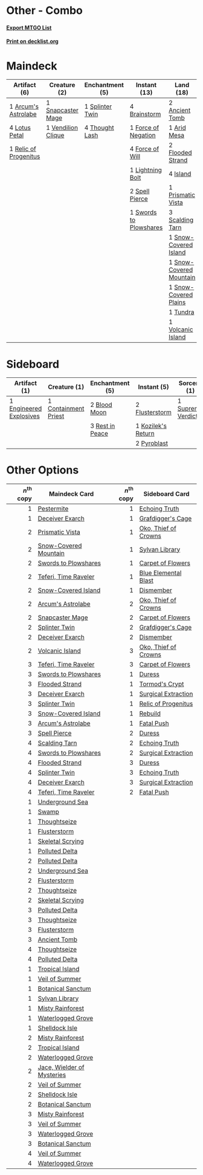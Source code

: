 # Other - Combo

#### [Export MTGO List](../collection/Other%20-%20Combo/Other%20-%20Combo.txt)
#### [Print on decklist.org](http://decklist.org/?deckmain=2%09Ancient%20Tomb%0A1%09Arcum's%20Astrolabe%0A1%09Arid%20Mesa%0A4%09Brainstorm%0A2%09Flooded%20Strand%0A1%09Force%20of%20Negation%0A4%09Force%20of%20Will%0A4%09Island%0A1%09Jace,%20Wielder%20of%20Mysteries%0A1%09Lightning%20Bolt%0A4%09Lotus%20Petal%0A4%09Paradigm%20Shift%0A4%09Ponder%0A2%09Preordain%0A1%09Prismatic%20Vista%0A1%09Relic%20of%20Progenitus%0A3%09Scalding%20Tarn%0A1%09Snapcaster%20Mage%0A1%09Snow-Covered%20Island%0A1%09Snow-Covered%20Mountain%0A1%09Snow-Covered%20Plains%0A2%09Spell%20Pierce%0A1%09Splinter%20Twin%0A1%09Swords%20to%20Plowshares%0A1%09Teferi,%20Time%20Raveler%0A4%09Thassa's%20Oracle%0A4%09Thought%20Lash%0A1%09Tundra%0A1%09Vendilion%20Clique%0A1%09Volcanic%20Island&deckside=2%09Blood%20Moon%0A1%09Containment%20Priest%0A1%09Engineered%20Explosives%0A2%09Flusterstorm%0A1%09Kozilek's%20Return%0A2%09Pyroblast%0A3%09Rest%20in%20Peace%0A1%09Supreme%20Verdict%0A2%09Wear%20/%20Tear)
# Maindeck

|                                          Artifact (6)                                          |                                        Creature (2)                                         |                                     Enchantment (5)                                      |                                         Instant (13)                                         |                                            Land (18)                                             |                                           Planeswalker (2)                                            |                                      Sorcery (10)                                       |   Unknown (4)   |
|------------------------------------------------------------------------------------------------|---------------------------------------------------------------------------------------------|------------------------------------------------------------------------------------------|----------------------------------------------------------------------------------------------|--------------------------------------------------------------------------------------------------|-------------------------------------------------------------------------------------------------------|-----------------------------------------------------------------------------------------|-----------------|
|1 [Arcum's Astrolabe](http://gatherer.wizards.com/Pages/Card/Details.aspx?multiverseid=464169)  |1 [Snapcaster Mage](http://gatherer.wizards.com/Pages/Card/Details.aspx?multiverseid=227676) |1 [Splinter Twin](http://gatherer.wizards.com/Pages/Card/Details.aspx?multiverseid=397816)|4 [Brainstorm](http://gatherer.wizards.com/Pages/Card/Details.aspx?multiverseid=3897)         |2 [Ancient Tomb](http://gatherer.wizards.com/Pages/Card/Details.aspx?multiverseid=409567)         |1 [Jace, Wielder of Mysteries](http://gatherer.wizards.com/Pages/Card/Details.aspx?multiverseid=460981)|4 [Paradigm Shift](http://gatherer.wizards.com/Pages/Card/Details.aspx?multiverseid=4492)|4 Thassa's Oracle|
|4 [Lotus Petal](http://gatherer.wizards.com/Pages/Card/Details.aspx?multiverseid=420602)        |1 [Vendilion Clique](http://gatherer.wizards.com/Pages/Card/Details.aspx?multiverseid=442065)|4 [Thought Lash](http://gatherer.wizards.com/Pages/Card/Details.aspx?multiverseid=3123)   |1 [Force of Negation](http://gatherer.wizards.com/Pages/Card/Details.aspx?multiverseid=464001)|1 [Arid Mesa](http://gatherer.wizards.com/Pages/Card/Details.aspx?multiverseid=405092)            |1 [Teferi, Time Raveler](http://gatherer.wizards.com/Pages/Card/Details.aspx?multiverseid=461148)      |4 [Ponder](http://gatherer.wizards.com/Pages/Card/Details.aspx?multiverseid=451051)      |                 |
|1 [Relic of Progenitus](http://gatherer.wizards.com/Pages/Card/Details.aspx?multiverseid=174824)|                                                                                             |                                                                                          |4 [Force of Will](http://gatherer.wizards.com/Pages/Card/Details.aspx?multiverseid=3107)      |2 [Flooded Strand](http://gatherer.wizards.com/Pages/Card/Details.aspx?multiverseid=405098)       |                                                                                                       |2 [Preordain](http://gatherer.wizards.com/Pages/Card/Details.aspx?multiverseid=405347)   |                 |
|                                                                                                |                                                                                             |                                                                                          |1 [Lightning Bolt](http://gatherer.wizards.com/Pages/Card/Details.aspx?multiverseid=806)      |4 [Island](http://gatherer.wizards.com/Pages/Card/Details.aspx?multiverseid=439857)               |                                                                                                       |                                                                                         |                 |
|                                                                                                |                                                                                             |                                                                                          |2 [Spell Pierce](http://gatherer.wizards.com/Pages/Card/Details.aspx?multiverseid=425876)     |1 [Prismatic Vista](http://gatherer.wizards.com/Pages/Card/Details.aspx?multiverseid=464193)      |                                                                                                       |                                                                                         |                 |
|                                                                                                |                                                                                             |                                                                                          |1 [Swords to Plowshares](http://gatherer.wizards.com/Pages/Card/Details.aspx?multiverseid=869)|3 [Scalding Tarn](http://gatherer.wizards.com/Pages/Card/Details.aspx?multiverseid=405107)        |                                                                                                       |                                                                                         |                 |
|                                                                                                |                                                                                             |                                                                                          |                                                                                              |1 [Snow-Covered Island](http://gatherer.wizards.com/Pages/Card/Details.aspx?multiverseid=121130)  |                                                                                                       |                                                                                         |                 |
|                                                                                                |                                                                                             |                                                                                          |                                                                                              |1 [Snow-Covered Mountain](http://gatherer.wizards.com/Pages/Card/Details.aspx?multiverseid=121233)|                                                                                                       |                                                                                         |                 |
|                                                                                                |                                                                                             |                                                                                          |                                                                                              |1 [Snow-Covered Plains](http://gatherer.wizards.com/Pages/Card/Details.aspx?multiverseid=121267)  |                                                                                                       |                                                                                         |                 |
|                                                                                                |                                                                                             |                                                                                          |                                                                                              |1 [Tundra](http://gatherer.wizards.com/Pages/Card/Details.aspx?multiverseid=885)                  |                                                                                                       |                                                                                         |                 |
|                                                                                                |                                                                                             |                                                                                          |                                                                                              |1 [Volcanic Island](http://gatherer.wizards.com/Pages/Card/Details.aspx?multiverseid=887)         |                                                                                                       |                                                                                         |                 |


# Sideboard

|                                          Artifact (1)                                           |                                         Creature (1)                                          |                                     Enchantment (5)                                      |                                         Instant (5)                                         |                                        Sorcery (1)                                         | Unknown (2) |
|-------------------------------------------------------------------------------------------------|-----------------------------------------------------------------------------------------------|------------------------------------------------------------------------------------------|---------------------------------------------------------------------------------------------|--------------------------------------------------------------------------------------------|-------------|
|1 [Engineered Explosives](http://gatherer.wizards.com/Pages/Card/Details.aspx?multiverseid=50139)|1 [Containment Priest](http://gatherer.wizards.com/Pages/Card/Details.aspx?multiverseid=389470)|2 [Blood Moon](http://gatherer.wizards.com/Pages/Card/Details.aspx?multiverseid=45386)    |2 [Flusterstorm](http://gatherer.wizards.com/Pages/Card/Details.aspx?multiverseid=228255)    |1 [Supreme Verdict](http://gatherer.wizards.com/Pages/Card/Details.aspx?multiverseid=438776)|2 Wear / Tear|
|                                                                                                 |                                                                                               |3 [Rest in Peace](http://gatherer.wizards.com/Pages/Card/Details.aspx?multiverseid=442021)|1 [Kozilek's Return](http://gatherer.wizards.com/Pages/Card/Details.aspx?multiverseid=407608)|                                                                                            |             |
|                                                                                                 |                                                                                               |                                                                                          |2 [Pyroblast](http://gatherer.wizards.com/Pages/Card/Details.aspx?multiverseid=4083)         |                                                                                            |             |


# Other Options

|*n*<sup>th</sup> copy|                                            Maindeck Card                                            |*n*<sup>th</sup> copy|                                        Sideboard Card                                         |
|--------------------:|-----------------------------------------------------------------------------------------------------|--------------------:|-----------------------------------------------------------------------------------------------|
|                    1|[Pestermite](http://gatherer.wizards.com/Pages/Card/Details.aspx?multiverseid=139428)                |                    1|[Echoing Truth](http://gatherer.wizards.com/Pages/Card/Details.aspx?multiverseid=405212)       |
|                    1|[Deceiver Exarch](http://gatherer.wizards.com/Pages/Card/Details.aspx?multiverseid=376301)           |                    1|[Grafdigger's Cage](http://gatherer.wizards.com/Pages/Card/Details.aspx?multiverseid=278452)   |
|                    2|[Prismatic Vista](http://gatherer.wizards.com/Pages/Card/Details.aspx?multiverseid=464193)           |                    1|[Oko, Thief of Crowns](http://gatherer.wizards.com/Pages/Card/Details.aspx?multiverseid=473159)|
|                    2|[Snow-Covered Mountain](http://gatherer.wizards.com/Pages/Card/Details.aspx?multiverseid=121233)     |                    1|[Sylvan Library](http://gatherer.wizards.com/Pages/Card/Details.aspx?multiverseid=2240)        |
|                    2|[Swords to Plowshares](http://gatherer.wizards.com/Pages/Card/Details.aspx?multiverseid=869)         |                    1|[Carpet of Flowers](http://gatherer.wizards.com/Pages/Card/Details.aspx?multiverseid=5858)     |
|                    2|[Teferi, Time Raveler](http://gatherer.wizards.com/Pages/Card/Details.aspx?multiverseid=461148)      |                    1|[Blue Elemental Blast](http://gatherer.wizards.com/Pages/Card/Details.aspx?multiverseid=694)   |
|                    2|[Snow-Covered Island](http://gatherer.wizards.com/Pages/Card/Details.aspx?multiverseid=121130)       |                    1|[Dismember](http://gatherer.wizards.com/Pages/Card/Details.aspx?multiverseid=382182)           |
|                    2|[Arcum's Astrolabe](http://gatherer.wizards.com/Pages/Card/Details.aspx?multiverseid=464169)         |                    2|[Oko, Thief of Crowns](http://gatherer.wizards.com/Pages/Card/Details.aspx?multiverseid=473159)|
|                    2|[Snapcaster Mage](http://gatherer.wizards.com/Pages/Card/Details.aspx?multiverseid=227676)           |                    2|[Carpet of Flowers](http://gatherer.wizards.com/Pages/Card/Details.aspx?multiverseid=5858)     |
|                    2|[Splinter Twin](http://gatherer.wizards.com/Pages/Card/Details.aspx?multiverseid=397816)             |                    2|[Grafdigger's Cage](http://gatherer.wizards.com/Pages/Card/Details.aspx?multiverseid=278452)   |
|                    2|[Deceiver Exarch](http://gatherer.wizards.com/Pages/Card/Details.aspx?multiverseid=376301)           |                    2|[Dismember](http://gatherer.wizards.com/Pages/Card/Details.aspx?multiverseid=382182)           |
|                    2|[Volcanic Island](http://gatherer.wizards.com/Pages/Card/Details.aspx?multiverseid=887)              |                    3|[Oko, Thief of Crowns](http://gatherer.wizards.com/Pages/Card/Details.aspx?multiverseid=473159)|
|                    3|[Teferi, Time Raveler](http://gatherer.wizards.com/Pages/Card/Details.aspx?multiverseid=461148)      |                    3|[Carpet of Flowers](http://gatherer.wizards.com/Pages/Card/Details.aspx?multiverseid=5858)     |
|                    3|[Swords to Plowshares](http://gatherer.wizards.com/Pages/Card/Details.aspx?multiverseid=869)         |                    1|[Duress](http://gatherer.wizards.com/Pages/Card/Details.aspx?multiverseid=14557)               |
|                    3|[Flooded Strand](http://gatherer.wizards.com/Pages/Card/Details.aspx?multiverseid=405098)            |                    1|[Tormod's Crypt](http://gatherer.wizards.com/Pages/Card/Details.aspx?multiverseid=389723)      |
|                    3|[Deceiver Exarch](http://gatherer.wizards.com/Pages/Card/Details.aspx?multiverseid=376301)           |                    1|[Surgical Extraction](http://gatherer.wizards.com/Pages/Card/Details.aspx?multiverseid=397706) |
|                    3|[Splinter Twin](http://gatherer.wizards.com/Pages/Card/Details.aspx?multiverseid=397816)             |                    1|[Relic of Progenitus](http://gatherer.wizards.com/Pages/Card/Details.aspx?multiverseid=174824) |
|                    3|[Snow-Covered Island](http://gatherer.wizards.com/Pages/Card/Details.aspx?multiverseid=121130)       |                    1|[Rebuild](http://gatherer.wizards.com/Pages/Card/Details.aspx?multiverseid=464015)             |
|                    3|[Arcum's Astrolabe](http://gatherer.wizards.com/Pages/Card/Details.aspx?multiverseid=464169)         |                    1|[Fatal Push](http://gatherer.wizards.com/Pages/Card/Details.aspx?multiverseid=423724)          |
|                    3|[Spell Pierce](http://gatherer.wizards.com/Pages/Card/Details.aspx?multiverseid=425876)              |                    2|[Duress](http://gatherer.wizards.com/Pages/Card/Details.aspx?multiverseid=14557)               |
|                    4|[Scalding Tarn](http://gatherer.wizards.com/Pages/Card/Details.aspx?multiverseid=405107)             |                    2|[Echoing Truth](http://gatherer.wizards.com/Pages/Card/Details.aspx?multiverseid=405212)       |
|                    4|[Swords to Plowshares](http://gatherer.wizards.com/Pages/Card/Details.aspx?multiverseid=869)         |                    2|[Surgical Extraction](http://gatherer.wizards.com/Pages/Card/Details.aspx?multiverseid=397706) |
|                    4|[Flooded Strand](http://gatherer.wizards.com/Pages/Card/Details.aspx?multiverseid=405098)            |                    3|[Duress](http://gatherer.wizards.com/Pages/Card/Details.aspx?multiverseid=14557)               |
|                    4|[Splinter Twin](http://gatherer.wizards.com/Pages/Card/Details.aspx?multiverseid=397816)             |                    3|[Echoing Truth](http://gatherer.wizards.com/Pages/Card/Details.aspx?multiverseid=405212)       |
|                    4|[Deceiver Exarch](http://gatherer.wizards.com/Pages/Card/Details.aspx?multiverseid=376301)           |                    3|[Surgical Extraction](http://gatherer.wizards.com/Pages/Card/Details.aspx?multiverseid=397706) |
|                    4|[Teferi, Time Raveler](http://gatherer.wizards.com/Pages/Card/Details.aspx?multiverseid=461148)      |                    2|[Fatal Push](http://gatherer.wizards.com/Pages/Card/Details.aspx?multiverseid=423724)          |
|                    1|[Underground Sea](http://gatherer.wizards.com/Pages/Card/Details.aspx?multiverseid=886)              |                     |                                                                                               |
|                    1|[Swamp](http://gatherer.wizards.com/Pages/Card/Details.aspx?multiverseid=439858)                     |                     |                                                                                               |
|                    1|[Thoughtseize](http://gatherer.wizards.com/Pages/Card/Details.aspx?multiverseid=438676)              |                     |                                                                                               |
|                    1|[Flusterstorm](http://gatherer.wizards.com/Pages/Card/Details.aspx?multiverseid=228255)              |                     |                                                                                               |
|                    1|[Skeletal Scrying](http://gatherer.wizards.com/Pages/Card/Details.aspx?multiverseid=389674)          |                     |                                                                                               |
|                    1|[Polluted Delta](http://gatherer.wizards.com/Pages/Card/Details.aspx?multiverseid=405104)            |                     |                                                                                               |
|                    2|[Polluted Delta](http://gatherer.wizards.com/Pages/Card/Details.aspx?multiverseid=405104)            |                     |                                                                                               |
|                    2|[Underground Sea](http://gatherer.wizards.com/Pages/Card/Details.aspx?multiverseid=886)              |                     |                                                                                               |
|                    2|[Flusterstorm](http://gatherer.wizards.com/Pages/Card/Details.aspx?multiverseid=228255)              |                     |                                                                                               |
|                    2|[Thoughtseize](http://gatherer.wizards.com/Pages/Card/Details.aspx?multiverseid=438676)              |                     |                                                                                               |
|                    2|[Skeletal Scrying](http://gatherer.wizards.com/Pages/Card/Details.aspx?multiverseid=389674)          |                     |                                                                                               |
|                    3|[Polluted Delta](http://gatherer.wizards.com/Pages/Card/Details.aspx?multiverseid=405104)            |                     |                                                                                               |
|                    3|[Thoughtseize](http://gatherer.wizards.com/Pages/Card/Details.aspx?multiverseid=438676)              |                     |                                                                                               |
|                    3|[Flusterstorm](http://gatherer.wizards.com/Pages/Card/Details.aspx?multiverseid=228255)              |                     |                                                                                               |
|                    3|[Ancient Tomb](http://gatherer.wizards.com/Pages/Card/Details.aspx?multiverseid=409567)              |                     |                                                                                               |
|                    4|[Thoughtseize](http://gatherer.wizards.com/Pages/Card/Details.aspx?multiverseid=438676)              |                     |                                                                                               |
|                    4|[Polluted Delta](http://gatherer.wizards.com/Pages/Card/Details.aspx?multiverseid=405104)            |                     |                                                                                               |
|                    1|[Tropical Island](http://gatherer.wizards.com/Pages/Card/Details.aspx?multiverseid=884)              |                     |                                                                                               |
|                    1|[Veil of Summer](http://gatherer.wizards.com/Pages/Card/Details.aspx?multiverseid=466952)            |                     |                                                                                               |
|                    1|[Botanical Sanctum](http://gatherer.wizards.com/Pages/Card/Details.aspx?multiverseid=417817)         |                     |                                                                                               |
|                    1|[Sylvan Library](http://gatherer.wizards.com/Pages/Card/Details.aspx?multiverseid=2240)              |                     |                                                                                               |
|                    1|[Misty Rainforest](http://gatherer.wizards.com/Pages/Card/Details.aspx?multiverseid=405102)          |                     |                                                                                               |
|                    1|[Waterlogged Grove](http://gatherer.wizards.com/Pages/Card/Details.aspx?multiverseid=464198)         |                     |                                                                                               |
|                    1|[Shelldock Isle](http://gatherer.wizards.com/Pages/Card/Details.aspx?multiverseid=146178)            |                     |                                                                                               |
|                    2|[Misty Rainforest](http://gatherer.wizards.com/Pages/Card/Details.aspx?multiverseid=405102)          |                     |                                                                                               |
|                    2|[Tropical Island](http://gatherer.wizards.com/Pages/Card/Details.aspx?multiverseid=884)              |                     |                                                                                               |
|                    2|[Waterlogged Grove](http://gatherer.wizards.com/Pages/Card/Details.aspx?multiverseid=464198)         |                     |                                                                                               |
|                    2|[Jace, Wielder of Mysteries](http://gatherer.wizards.com/Pages/Card/Details.aspx?multiverseid=460981)|                     |                                                                                               |
|                    2|[Veil of Summer](http://gatherer.wizards.com/Pages/Card/Details.aspx?multiverseid=466952)            |                     |                                                                                               |
|                    2|[Shelldock Isle](http://gatherer.wizards.com/Pages/Card/Details.aspx?multiverseid=146178)            |                     |                                                                                               |
|                    2|[Botanical Sanctum](http://gatherer.wizards.com/Pages/Card/Details.aspx?multiverseid=417817)         |                     |                                                                                               |
|                    3|[Misty Rainforest](http://gatherer.wizards.com/Pages/Card/Details.aspx?multiverseid=405102)          |                     |                                                                                               |
|                    3|[Veil of Summer](http://gatherer.wizards.com/Pages/Card/Details.aspx?multiverseid=466952)            |                     |                                                                                               |
|                    3|[Waterlogged Grove](http://gatherer.wizards.com/Pages/Card/Details.aspx?multiverseid=464198)         |                     |                                                                                               |
|                    3|[Botanical Sanctum](http://gatherer.wizards.com/Pages/Card/Details.aspx?multiverseid=417817)         |                     |                                                                                               |
|                    4|[Veil of Summer](http://gatherer.wizards.com/Pages/Card/Details.aspx?multiverseid=466952)            |                     |                                                                                               |
|                    4|[Waterlogged Grove](http://gatherer.wizards.com/Pages/Card/Details.aspx?multiverseid=464198)         |                     |                                                                                               |

